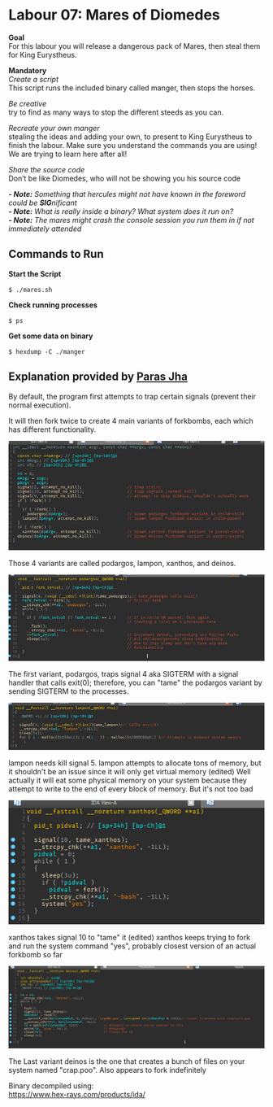 # Labour 07: Mares of Diomedes
**Goal**  
For this labour you will release a dangerous pack of Mares, then steal them for King Eurystheus.

**Mandatory**  
*Create a script*  
    This script runs the included binary called manger, then stops the horses.

*Be creative*  
    try to find as many ways to stop the different steeds as you can.

*Recreate your own manger*  
    stealing the ideas and adding your own, to present to King Eurystheus to finish the labour. Make sure you understand the commands you are using! We are trying to learn here after all!

*Share the source code*  
    Don’t be like Diomedes, who will not be showing you his source code  

**_- Note:_** *Something that hercules might not have known in the foreword could be **SIG**nificant*  
**_- Note:_** *What is really inside a binary? What system does it run on?*  
**_- Note:_** *The mares might crash the console session you run them in if not immediately attended*


## **Commands to Run**   

**Start the Script**
```
$ ./mares.sh
```
**Check running processes**
```
$ ps
```
**Get some data on binary**
```
$ hexdump -C ./manger
```

## **Explanation provided by [Paras Jha](http://github.com/jha)**
By default, the program first attempts to trap certain signals (prevent their normal execution).

It will then fork twice to create 4 main variants of forkbombs, each which has different functionality.

![Markdown Logo](README-imgs/mares-paras01.png)

Those 4 variants are called podargos, lampon, xanthos, and deinos.

![Markdown Logo](README-imgs/mares-paras02.png)

The first variant, podargos, traps signal 4 aka SIGTERM with a signal handler that calls exit(0); therefore, you can "tame" the podargos variant by sending SIGTERM to the processes.

![Markdown Logo](README-imgs/mares-paras03.png)

lampon needs kill signal 5. lampon attempts to allocate tons of memory, but it shouldn't be an issue since it will only get virtual memory (edited)
Well actually it will eat some physical memory on your system because they attempt to write to the end of every block of memory. But it's not too bad

![Markdown Logo](README-imgs/mares-paras04.png)

xanthos takes signal 10 to "tame" it (edited)
xanthos keeps trying to fork and run the system command "yes", probably closest version of an actual forkbomb so far

![Markdown Logo](README-imgs/mares-paras05.png)

The Last variant deinos is the one that creates a bunch of files on your system named "crap<val>.poo". Also appears to fork indefinitely

Binary decompiled using:  
https://www.hex-rays.com/products/ida/